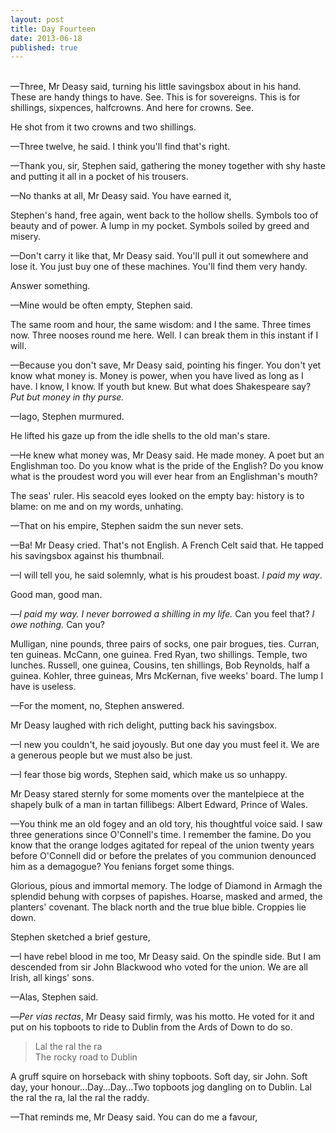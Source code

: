 ```yaml
---
layout: post
title: Day Fourteen
date: 2013-06-18 
published: true
---
```

<br>
—Three, Mr Deasy said, turning his little savingsbox about in his hand. These are handy things to have. See. This is for sovereigns. This is for shillings, sixpences, halfcrowns. And here for crowns. See.

He shot from it two crowns and two shillings.

—Three twelve, he said. I think you'll find that's right.

—Thank you, sir, Stephen said, gathering the money together with shy haste and putting it all in a pocket of his trousers.

—No thanks at all, Mr Deasy said. You have earned it,

Stephen's hand, free again, went back to the hollow shells. Symbols too of beauty and of power. A lump in my pocket. Symbols soiled by greed and misery. 

—Don't carry it like that, Mr Deasy said. You'll pull it out somewhere and lose it. You just buy one of these machines. You'll find them very handy.

Answer something.

—Mine would be often empty, Stephen said.

The same room and hour, the same wisdom: and I the same. Three times now. Three nooses round me here. Well. I can break them in this instant if I will.

—Because you don't save, Mr Deasy said, pointing his finger. You don't yet know what money is. Money is power, when you have lived as long as I have. I know, I know. If youth but knew. But what does Shakespeare say? *Put but money in thy purse.*

—Iago, Stephen murmured. 

He lifted his gaze up from the idle shells to the old man's stare.

—He knew what money was, Mr Deasy said. He made money. A poet but an Englishman too. Do you know what is the pride of the English? Do you know what is the proudest word you will ever hear from an Englishman's mouth?

The seas' ruler. His seacold eyes looked on the empty bay: history is to blame: on me and on my words, unhating.

—That on his empire, Stephen saidm the sun never sets.

—Ba! Mr Deasy cried. That's not English. A French Celt said that. He tapped his savingsbox against his thumbnail.

—I will tell you, he said solemnly, what is his proudest boast. *I paid my way*.

Good man, good man.

—*I paid my way. I never borrowed a shilling in my life.* Can you feel that? *I owe nothing.* Can you?

Mulligan, nine pounds, three pairs of socks, one pair brogues, ties. Curran, ten guineas. McCann, one guinea. Fred Ryan, two shillings. Temple, two lunches. Russell, one guinea, Cousins, ten shillings, Bob Reynolds, half a guinea. Kohler, three guineas, Mrs McKernan, five weeks' board. The lump I have is useless.

—For the moment, no, Stephen answered.

Mr Deasy laughed with rich delight, putting back his savingsbox.

—I new you couldn't, he said joyously. But one day you must feel it. We are a generous people but we must also be just.

—I fear those big words, Stephen said, which make us so unhappy.

Mr Deasy stared sternly for some moments over the mantelpiece at the shapely bulk of a man in tartan fillibegs: Albert Edward, Prince of Wales.

—You think me an old fogey and an old tory, his thoughtful voice said. I saw three generations since O'Connell's time. I remember the famine. Do you know that the orange lodges agitated for repeal of the union twenty years before O'Connell did or before the prelates of you communion denounced him as a demagogue? You fenians forget some things.

Glorious, pious and immortal memory. The lodge of Diamond in Armagh the splendid behung with corpses of papishes. Hoarse, masked and armed, the planters' covenant. The black north and the true blue bible. Croppies lie down.

Stephen sketched a brief gesture,

—I have rebel blood in me too, Mr Deasy said. On the spindle side. But I am descended from sir John Blackwood who voted for the union. We are all Irish, all kings' sons.

—Alas, Stephen said.

—*Per vias rectas*, Mr Deasy said firmly, was his motto. He voted for it and put on his topboots to ride to Dublin from the Ards of Down to do so.

> Lal the ral the ra <br>
> The rocky road to Dublin

A gruff squire on horseback with shiny topboots. Soft day, sir John. Soft day, your honour…Day…Day…Two topboots jog dangling on to Dublin. Lal the ral the ra, lal the ral the raddy.

—That reminds me, Mr Deasy said. You can do me a favour,
